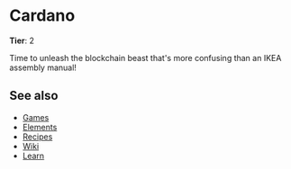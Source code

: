 # Cardano

**Tier**: 2

Time to unleash the blockchain beast that's more confusing than an IKEA assembly manual!

## See also

* [Games](/wiki/games)
* [Elements](/wiki/elements)
* [Recipes](/wiki/recipes)
* [Wiki](/wiki/index)
* [Learn](/learn/index)